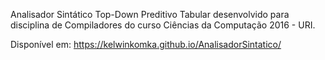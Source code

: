 Analisador Sintático Top-Down Preditivo Tabular desenvolvido para disciplina de Compiladores do curso Ciências da Computação 2016 - URI.

Disponível em: https://kelwinkomka.github.io/AnalisadorSintatico/
